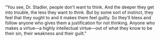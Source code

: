 "You see, Dr. Stadler, people don’t want to think. And the
deeper they get into trouble, the less they want to think. But by some sort of instinct, they feel that they ought to and it makes them feel guilty. So they’ll bless and follow anyone who gives them a justification for not thinking. Anyone who makes a virtue—a highly intellectual virtue—out of what they know to be their sin, their weakness and their guilt."



